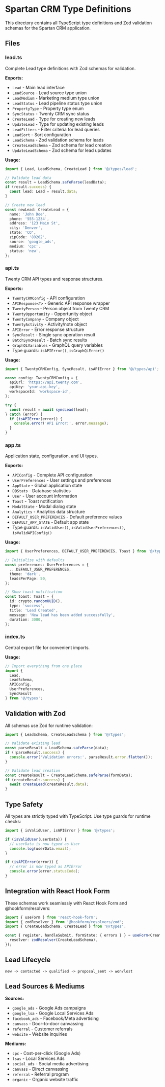 # Spartan CRM Type Definitions

This directory contains all TypeScript type definitions and Zod validation schemas for the Spartan CRM application.

## Files

### lead.ts
Complete Lead type definitions with Zod schemas for validation.

**Exports:**
- `Lead` - Main lead interface
- `LeadSource` - Lead source type union
- `LeadMedium` - Marketing medium type union
- `LeadStatus` - Lead pipeline status type union
- `PropertyType` - Property type enum
- `SyncStatus` - Twenty CRM sync status
- `CreateLead` - Type for creating new leads
- `UpdateLead` - Type for updating existing leads
- `LeadFilters` - Filter criteria for lead queries
- `LeadSort` - Sort configuration
- `LeadSchema` - Zod validation schema for leads
- `CreateLeadSchema` - Zod schema for lead creation
- `UpdateLeadSchema` - Zod schema for lead updates

**Usage:**
```typescript
import { Lead, LeadSchema, CreateLead } from '@/types/lead';

// Validate lead data
const result = LeadSchema.safeParse(leadData);
if (result.success) {
  const lead: Lead = result.data;
}

// Create new lead
const newLead: CreateLead = {
  name: 'John Doe',
  phone: '555-1234',
  address: '123 Main St',
  city: 'Denver',
  state: 'CO',
  zipCode: '80202',
  source: 'google_ads',
  medium: 'cpc',
  status: 'new',
};
```

### api.ts
Twenty CRM API types and response structures.

**Exports:**
- `TwentyCRMConfig` - API configuration
- `APIResponse<T>` - Generic API response wrapper
- `TwentyPerson` - Person object from Twenty CRM
- `TwentyOpportunity` - Opportunity object
- `TwentyCompany` - Company object
- `TwentyActivity` - Activity/note object
- `APIError` - Error response structure
- `SyncResult` - Single sync operation result
- `BatchSyncResult` - Batch sync results
- `GraphQLVariables` - GraphQL query variables
- Type guards: `isAPIError()`, `isGraphQLError()`

**Usage:**
```typescript
import { TwentyCRMConfig, SyncResult, isAPIError } from '@/types/api';

const config: TwentyCRMConfig = {
  apiUrl: 'https://api.twenty.com',
  apiKey: 'your-api-key',
  workspaceId: 'workspace-id',
};

try {
  const result = await syncLead(lead);
} catch (error) {
  if (isAPIError(error)) {
    console.error('API Error:', error.message);
  }
}
```

### app.ts
Application state, configuration, and UI types.

**Exports:**
- `APIConfig` - Complete API configuration
- `UserPreferences` - User settings and preferences
- `AppState` - Global application state
- `DBStats` - Database statistics
- `User` - User account information
- `Toast` - Toast notification
- `ModalState` - Modal dialog state
- `Analytics` - Analytics data structure
- `DEFAULT_USER_PREFERENCES` - Default preference values
- `DEFAULT_APP_STATE` - Default app state
- Type guards: `isValidUser()`, `isValidUserPreferences()`, `isValidAPIConfig()`

**Usage:**
```typescript
import { UserPreferences, DEFAULT_USER_PREFERENCES, Toast } from '@/types/app';

// Initialize with defaults
const preferences: UserPreferences = {
  ...DEFAULT_USER_PREFERENCES,
  theme: 'dark',
  leadsPerPage: 50,
};

// Show toast notification
const toast: Toast = {
  id: crypto.randomUUID(),
  type: 'success',
  title: 'Lead Created',
  message: 'New lead has been added successfully',
  duration: 3000,
};
```

### index.ts
Central export file for convenient imports.

**Usage:**
```typescript
// Import everything from one place
import {
  Lead,
  LeadSchema,
  APIConfig,
  UserPreferences,
  SyncResult
} from '@/types';
```

## Validation with Zod

All schemas use Zod for runtime validation:

```typescript
import { LeadSchema, CreateLeadSchema } from '@/types';

// Validate existing lead
const parseResult = LeadSchema.safeParse(data);
if (!parseResult.success) {
  console.error('Validation errors:', parseResult.error.flatten());
}

// Validate lead creation
const createResult = CreateLeadSchema.safeParse(formData);
if (createResult.success) {
  await createLead(createResult.data);
}
```

## Type Safety

All types are strictly typed with TypeScript. Use type guards for runtime checks:

```typescript
import { isValidUser, isAPIError } from '@/types';

if (isValidUser(userData)) {
  // userData is now typed as User
  console.log(userData.email);
}

if (isAPIError(error)) {
  // error is now typed as APIError
  console.error(error.statusCode);
}
```

## Integration with React Hook Form

These schemas work seamlessly with React Hook Form and @hookform/resolvers:

```typescript
import { useForm } from 'react-hook-form';
import { zodResolver } from '@hookform/resolvers/zod';
import { CreateLeadSchema, CreateLead } from '@/types';

const { register, handleSubmit, formState: { errors } } = useForm<CreateLead>({
  resolver: zodResolver(CreateLeadSchema),
});
```

## Lead Lifecycle

```
new -> contacted -> qualified -> proposal_sent -> won/lost
```

## Lead Sources & Mediums

**Sources:**
- `google_ads` - Google Ads campaigns
- `google_lsa` - Google Local Services Ads
- `facebook_ads` - Facebook/Meta advertising
- `canvass` - Door-to-door canvassing
- `referral` - Customer referrals
- `website` - Website inquiries

**Mediums:**
- `cpc` - Cost-per-click (Google Ads)
- `lsas` - Local Services Ads
- `social_ads` - Social media advertising
- `canvass` - Direct canvassing
- `referral` - Referral program
- `organic` - Organic website traffic
